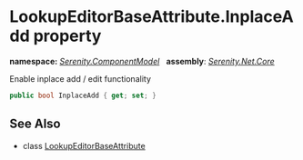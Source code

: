 # LookupEditorBaseAttribute.InplaceAdd property
**namespace:** *[Serenity.ComponentModel](../../README.md#serenity.componentmodel-namespace)*   **assembly**: *[Serenity.Net.Core](../../README.md)*

Enable inplace add / edit functionality

```csharp
public bool InplaceAdd { get; set; }
```

## See Also

* class [LookupEditorBaseAttribute](../LookupEditorBaseAttribute.md)